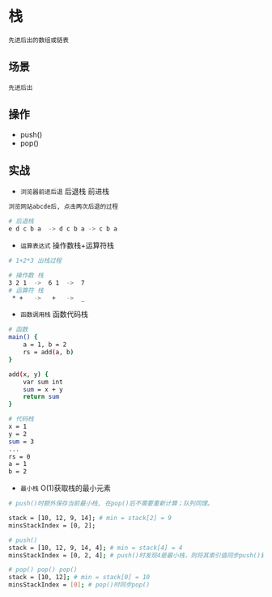 # 栈

    先进后出的数组或链表

## 场景

    先进后出

## 操作

- push()
- pop()

## 实战

- `浏览器前进后退` 后退栈 前进栈

```bash
浏览网站abcde后, 点击两次后退的过程

# 后退栈
e d c b a  -> d c b a -> c b a
```

- `运算表达式` 操作数栈+运算符栈

```bash
# 1+2*3 出栈过程

# 操作数 栈
3 2 1  ->  6 1  ->  7
# 运算符 栈
 * +   ->   +   ->  _
```

- `函数调用栈` 函数代码栈

```bash
# 函数
main() {
    a = 1, b = 2
    rs = add(a, b)
}

add(x, y) {
    var sum int
    sum = x + y
    return sum
}

# 代码栈
x = 1
y = 2
sum = 3
...
rs = 0
a = 1
b = 2
```

- `最小栈` O(1)获取栈的最小元素

```bash
# push()时额外保存当前最小栈, 在pop()后不需要重新计算；队列同理。

stack = [10, 12, 9, 14]; # min = stack[2] = 9
minsStackIndex = [0, 2];

# push()
stack = [10, 12, 9, 14, 4]; # min = stack[4] = 4
minsStackIndex = [0, 2, 4]; # push()时发现4是最小栈，则将其索引值同步push()到额外栈中。

# pop() pop() pop()
stack = [10, 12]; # min = stack[0] = 10
minsStackIndex = [0]; # pop()时同步pop()
```
